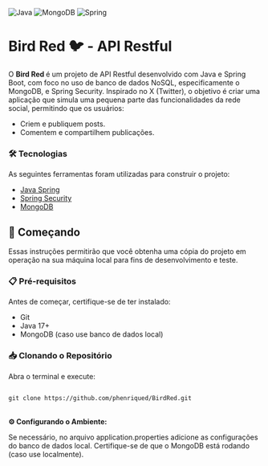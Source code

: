 ![Java](https://img.shields.io/badge/java-%23ED8B00.svg?style=for-the-badge&logo=openjdk&logoColor=white)
![MongoDB](https://img.shields.io/badge/MongoDB-%234ea94b.svg?style=for-the-badge&logo=mongodb&logoColor=white) 
![Spring](https://img.shields.io/badge/spring-%236DB33F.svg?style=for-the-badge&logo=spring&logoColor=white)

<h1>Bird Red 🐦 - API Restful</h1>
<p> O <strong> Bird Red </strong> é um projeto de API Restful desenvolvido com Java e Spring Boot, com foco no uso de banco de dados NoSQL, especificamente o MongoDB, e Spring Security. Inspirado no X (Twitter), 
  o objetivo é criar uma aplicação que simula uma pequena parte das funcionalidades da rede social, permitindo que os usuários:
  <ul>
    <li> Criem e publiquem posts. </li>
    <li> Comentem e compartilhem publicações. </li>
  </ul>
</p>
<h3>🛠 Tecnologias </h3>
<p>As seguintes ferramentas foram utilizadas para construir o projeto: 
  <ul>
    <li> <a href= https://spring.io/projects/spring-boot>Java Spring</a> </li> 
    <li> <a href= https://spring.io/projects/spring-security>Spring Security</a> </li> 
    <li><a href= https://www.mongodb.com/pt-br/docs/languages/java/>MongoDB</a> </li>
  </ul>
</p>
<h2> 🚀 Começando </h2>
<p> 
Essas instruções permitirão que você obtenha uma cópia do projeto em operação na sua máquina local para fins de desenvolvimento e teste.
</p>
<h3>📋 Pré-requisitos </h3>
<p> 
Antes de começar, certifique-se de ter instalado:
  <ul>
    <li>Git</li>
    <li>Java 17+</li>
    <li>MongoDB (caso use banco de dados local)</li>
  </ul>
</p>
<h3>📥 Clonando o Repositório</h3>
Abra o terminal e execute:
<pre><code>
git clone https://github.com/phenriqued/BirdRed.git
</code></pre>
<br>
<strong>⚙️ Configurando o Ambiente:</strong>
<p>
Se necessário, no arquivo application.properties adicione as configurações do banco de dados local.
Certifique-se de que o MongoDB está rodando (caso use localmente).
</p>



